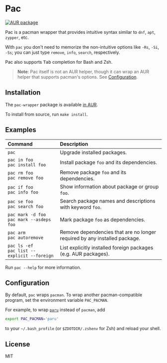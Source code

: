 # Pac

[![AUR package](https://img.shields.io/badge/AUR-pac--wrapper-blue?logo=archlinux)](https://aur.archlinux.org/packages/pac-wrapper)

Pac is a pacman wrapper that provides intuitive syntax similar to
`dnf`, `apt`, `zypper`, etc.

With `pac` you don't need to memorize the non-intuitive options like
`-Rs`, `-Si`, `-Ss`; you can just type `remove`, `info`, `search`,
respectively.

Pac also supports <kbd>Tab</kbd> completion for Bash and Zsh.

> **Note**: Pac itself is not an AUR helper, though it can wrap an AUR helper
> that supports pacman's options. See [Configuration](#configuration).

## Installation

The `pac-wrapper` package is available
[in AUR](https://aur.archlinux.org/packages/pac-wrapper).

To install from source, run `make install`.

## Examples

Command | Description
:-- | :--
`pac` | Upgrade installed packages.
`pac in foo` <br> `pac install foo` | Install package `foo` and its dependencies.
`pac rm foo` <br> `pac remove foo` | Remove package `foo` and its dependencies.
`pac if foo` <br> `pac info foo` | Show information about package or group `foo`.
`pac se foo` <br> `pac search foo` | Search package names and descriptions with keyword `foo`.
`pac mark -d foo` <br> `pac mark --asdeps foo` | Mark package `foo` as dependencies.
`pac arm` <br> `pac autoremove` | Remove dependencies that are no longer required by any installed package.
`pac ls -ef` <br> `pac list --explicit --foreign`| List explicitly installed foreign packages (e.g. AUR packages).

Run `pac --help` for more information.

## Configuration

By default, `pac` wraps `pacman`. To wrap another pacman-compatible program,
set the environment variable `PAC_PACMAN`.

For example, to wrap [`paru`](https://github.com/Morganamilo/paru) instead of
`pacman`, add

```sh
export PAC_PACMAN='paru'
```

to your `~/.bash_profile` (or `$ZDOTDIR/.zshenv` for Zsh) and reload your shell.

## License

MIT
